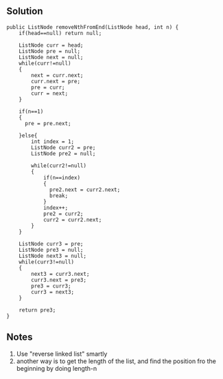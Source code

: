 ## Solution

```
public ListNode removeNthFromEnd(ListNode head, int n) {
    if(head==null) return null;
    
    ListNode curr = head;
    ListNode pre = null;
    ListNode next = null;
    while(curr!=null)
    {
        next = curr.next;
        curr.next = pre;
        pre = curr;
        curr = next;
    }
    
    if(n==1)
    {
      pre = pre.next;
      
    }else{
        int index = 1;
        ListNode curr2 = pre;
        ListNode pre2 = null;
        
        while(curr2!=null)
        {
            if(n==index)
            {
              pre2.next = curr2.next;
              break;
            }
            index++;
            pre2 = curr2;
            curr2 = curr2.next;
        }
    }
    
    ListNode curr3 = pre;
    ListNode pre3 = null;
    ListNode next3 = null;
    while(curr3!=null)
    {
        next3 = curr3.next;
        curr3.next = pre3;
        pre3 = curr3;
        curr3 = next3;
    }
    
    return pre3;
}
```

## Notes
1. Use "reverse linked list" smartly
2. another way is to get the length of the list, and find the position fro the beginning by doing length-n
